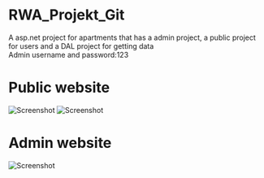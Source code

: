 # RWA_Projekt_Git
A asp.net project for apartments that has a admin project, a public project for users and a DAL project for getting data  
Admin username and password:123
# Public website
![Screenshot](https://user-images.githubusercontent.com/56339547/200182989-6917ecd7-0c40-4103-9b2d-e6756e08e3cd.PNG)
![Screenshot](https://user-images.githubusercontent.com/56339547/200183201-b84d9405-7264-46c8-8bd6-13aa3065572e.png)
# Admin website
![Screenshot](https://user-images.githubusercontent.com/56339547/200182995-7c2ba5e7-2773-4e20-8d4a-7cb7a7285320.PNG)
